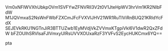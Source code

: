 Vm0xNFlWVXhUbkpOVm1SVFYwZFNVRll3V2t0V1JteHpWV3hrVm1KR2NIbFdW
M1JQVmxaS2NsWnFWbFZXCmJFcFVXVlJHV21WR1RuTlViRnBUQ21KRldYcFdX
SEJEVkRKU1NGTnJiR3BTTUZwb1EyMVdjVkZVVmxKTgpiVkl6V1dwR2QxZFdW
bFZOUlhSRVlsaFJlVmxyUlRsUVVXOUxaRzF3YVFvS2EycHUKCmx6YQ==

pta